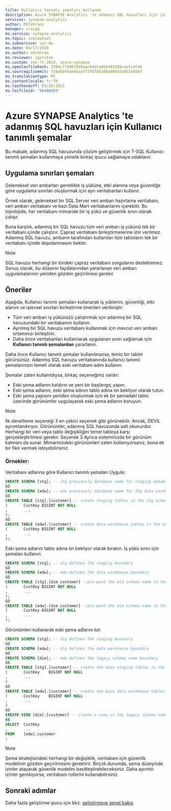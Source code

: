 ```yaml
---
title: Kullanıcı tanımlı şemaları kullanma
description: Azure SYNAPSE Analytics 'te adanmış SQL havuzları için çözümler geliştirmek üzere T-SQL Kullanıcı tanımlı şemaları kullanma ipuçları.
services: synapse-analytics
author: MSTehrani
manager: craigg
ms.service: synapse-analytics
ms.topic: conceptual
ms.subservice: sql-dw
ms.date: 04/17/2018
ms.author: emtehran
ms.reviewer: igorstan
ms.custom: seo-lt-2019, azure-synapse
ms.openlocfilehash: 3204c77dd076d9aac6eb5a60b489280caefcbf4b
ms.sourcegitcommit: f28ebb95ae9aaaff3f87d8388a09b41e0b3445b5
ms.translationtype: MT
ms.contentlocale: tr-TR
ms.lasthandoff: 03/29/2021
ms.locfileid: "96460455"
---
```

# <a name="user-defined-schemas-for-dedicated-sql-pools-in-azure-synapse-analytics"></a>Azure SYNAPSE Analytics 'te adanmış SQL havuzları için Kullanıcı tanımlı şemalar
Bu makale, adanmış SQL havuzunda çözüm geliştirmek için T-SQL Kullanıcı tanımlı şemaları kullanmaya yönelik birkaç ipucu sağlamaya odaklanır.

## <a name="schemas-for-application-boundaries"></a>Uygulama sınırları şemaları

Geleneksel veri ambarları genellikle iş yüküne, etki alanına veya güvenliğe göre uygulama sınırları oluşturmak için ayrı veritabanları kullanır. 

Örnek olarak, geleneksel bir SQL Server veri ambarı hazırlama veritabanı, veri ambarı veritabanı ve bazı Data Mart veritabanlarını içerebilir. Bu topolojide, her veritabanı mimaride bir iş yükü ve güvenlik sınırı olarak çalışır.

Buna karşılık, adanmış bir SQL havuzu tüm veri ambarı iş yükünü tek bir veritabanı içinde çalıştırır. Çapraz veritabanı birleştirmelerine izin verilmez. Adanmış SQL havuzu, ambarın tarafından kullanılan tüm tabloların tek bir veritabanı içinde depolanmasını bekler.

> [!NOTE]
> SQL havuzu herhangi bir türdeki çapraz veritabanı sorgularını desteklemez. Sonuç olarak, bu düzenin faydalarından yararlanan veri ambarı uygulamalarının yeniden gözden geçirilmesi gerekir.
> 
> 

## <a name="recommendations"></a>Öneriler
Aşağıda, Kullanıcı tanımlı şemaları kullanarak iş yüklerini, güvenliği, etki alanını ve işlevsel sınırları birleştirme önerileri verilmiştir:

- Tüm veri ambarı iş yükünüzü çalıştırmak için adanmış bir SQL havuzundaki bir veritabanını kullanın.
- Ayrılmış bir SQL havuzu veritabanı kullanmak için mevcut veri ambarı ortamınızı birleştirin.
- Daha önce veritabanları kullanılarak uygulanan sınırı sağlamak için **Kullanıcı tanımlı şemalardan** yararlanın.

Daha önce Kullanıcı tanımlı şemalar kullanılmazsa, temiz bir tablet görürsünüz. Adanmış SQL havuzu veritabanında kullanıcı tanımlı şemalarınızın temeli olarak eski veritabanı adını kullanın.

Şemalar zaten kullanıldıysa, birkaç seçeneğiniz vardır:

- Eski şema adlarını kaldırın ve yeni bir başlangıç yapın.
- Eski şema adlarını, eski şema adının tablo adına ön bekliyor olarak tutun.
- Eski şema yapısını yeniden oluşturmak için ek bir şemadaki tablo üzerinde görünümler uygulayarak eski şema adlarını koruyun.

> [!NOTE]
> İlk denetleme seçeneği 3 en çekici seçenek gibi görünebilir. Ancak, DEVIL ayrıntılandırıyor. Görünümler, adanmış SQL havuzunda salt okunurdur. Herhangi bir veri veya tablo değişikliğini temel tabloya karşı gerçekleştirilmesi gerekir. Seçenek 3 Ayrıca sisteminizde bir görünüm katmanı da sunar. Mimarinizdeki görünümleri zaten kullanıyorsanız, buna ek bir fikir vermek isteyebilirsiniz.
> 
> 

### <a name="examples"></a>Örnekler:
Veritabanı adlarına göre Kullanıcı tanımlı şemaları Uygula:

```sql
CREATE SCHEMA [stg]; -- stg previously database name for staging database
GO
CREATE SCHEMA [edw]; -- edw previously database name for the data warehouse
GO
CREATE TABLE [stg].[customer] -- create staging tables in the stg schema
(       CustKey BIGINT NOT NULL
,       ...
);
GO
CREATE TABLE [edw].[customer] -- create data warehouse tables in the edw schema
(       CustKey BIGINT NOT NULL
,       ...
);
```

Eski şema adlarını tablo adına ön bekliyor olarak bırakın. İş yükü sınırı için şemaları kullanın:

```sql
CREATE SCHEMA [stg]; -- stg defines the staging boundary
GO
CREATE SCHEMA [edw]; -- edw defines the data warehouse boundary
GO
CREATE TABLE [stg].[dim_customer] --pre-pend the old schema name to the table and create in the staging boundary
(       CustKey BIGINT NOT NULL
,       ...
);
GO
CREATE TABLE [edw].[dim_customer] --pre-pend the old schema name to the table and create in the data warehouse boundary
(       CustKey BIGINT NOT NULL
,       ...
);
```

Görünümleri kullanarak eski şema adlarını tut:

```sql
CREATE SCHEMA [stg]; -- stg defines the staging boundary
GO
CREATE SCHEMA [edw]; -- stg defines the data warehouse boundary
GO
CREATE SCHEMA [dim]; -- edw defines the legacy schema name boundary
GO
CREATE TABLE [stg].[customer] -- create the base staging tables in the staging boundary
(       CustKey    BIGINT NOT NULL
,       ...
)
GO
CREATE TABLE [edw].[customer] -- create the base data warehouse tables in the data warehouse boundary
(       CustKey    BIGINT NOT NULL
,       ...
)
GO
CREATE VIEW [dim].[customer] -- create a view in the legacy schema name boundary for presentation consistency purposes only
AS
SELECT  CustKey
,       ...
FROM    [edw].customer
;
```

> [!NOTE]
> Şema stratejisindeki herhangi bir değişiklik, veritabanı için güvenlik modelinin gözden geçirilmesini gerektirir. Birçok durumda, şema düzeyinde izinler atayarak güvenlik modelini basitleştirebileceksiniz. Daha ayrıntılı izinler gerekiyorsa, veritabanı rollerini kullanabilirsiniz.
> 
> 

## <a name="next-steps"></a>Sonraki adımlar
Daha fazla geliştirme ipucu için bkz. [geliştirmeye genel bakış](sql-data-warehouse-overview-develop.md).

